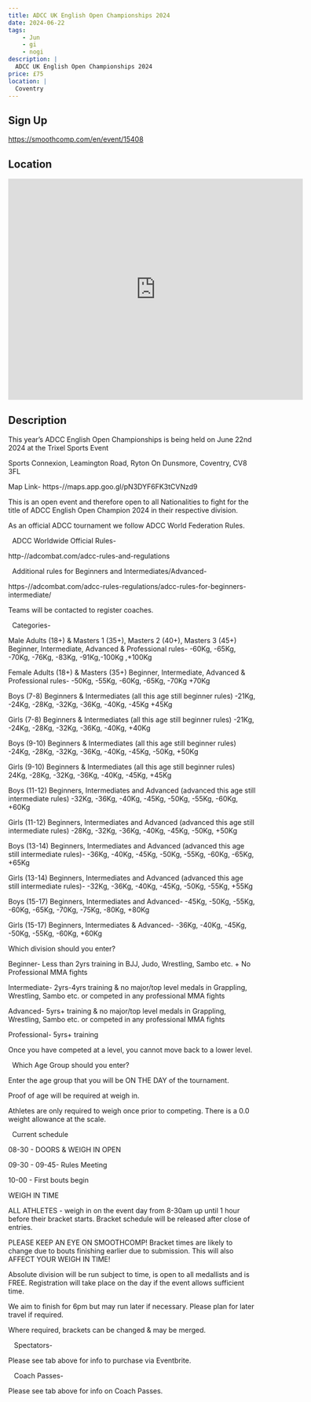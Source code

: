 ```yaml
---
title: ADCC UK English Open Championships 2024
date: 2024-06-22
tags:
    - Jun
    - gi 
    - nogi 
description: |
  ADCC UK English Open Championships 2024
price: £75
location: |
  Coventry
---
```

## Sign Up
https://smoothcomp.com/en/event/15408

## Location
<iframe src="https://www.google.com/maps/embed?pb=!1m18!1m12!1m3!1d12345.6789!2d0.0000000!3d0.0000000!2m3!1f0!2f0!3f0!3m2!1i1024!2i768!4f13.1!3m3!1m2!1s0x0%3A0x0!2z0.0000000!5e0!3m2!1sen!2sus!4v1234567890" width="600" height="450" style="border:0;" allowfullscreen="" loading="lazy"></iframe>

## Description
This year’s ADCC English Open Championships is being held on June 22nd 2024 at the Trixel Sports Event


Sports Connexion, Leamington Road, Ryton On Dunsmore, Coventry, CV8 3FL


Map Link- https-//maps.app.goo.gl/pN3DYF6FK3tCVNzd9


This is an open event and therefore open to all Nationalities to fight for the title of ADCC English Open Champion 2024 in their respective division.


As an official ADCC tournament we follow ADCC World Federation Rules. 


  ADCC Worldwide Official Rules-


http-//adcombat.com/adcc-rules-and-regulations


  Additional rules for Beginners and Intermediates/Advanced-


https-//adcombat.com/adcc-rules-regulations/adcc-rules-for-beginners-intermediate/


Teams will be contacted to register coaches.


  Categories-


Male Adults (18+) & Masters 1 (35+), Masters 2 (40+), Masters 3 (45+) Beginner, Intermediate, Advanced & Professional rules- -60Kg, -65Kg, -70Kg, -76Kg, -83Kg, -91Kg,-100Kg ,+100Kg


Female Adults (18+) & Masters (35+) Beginner, Intermediate, Advanced & Professional rules- -50Kg, -55Kg, -60Kg, -65Kg, -70Kg +70Kg


Boys (7-8) Beginners & Intermediates (all this age still beginner rules) -21Kg, -24Kg, -28Kg, -32Kg, -36Kg, -40Kg, -45Kg +45Kg


Girls (7-8) Beginners & Intermediates (all this age still beginner rules) -21Kg, -24Kg, -28Kg, -32Kg, -36Kg, -40Kg, +40Kg 


Boys (9-10) Beginners & Intermediates (all this age still beginner rules) -24Kg, -28Kg, -32Kg, -36Kg, -40Kg, -45Kg, -50Kg, +50Kg


Girls (9-10) Beginners & Intermediates (all this age still beginner rules) 24Kg, -28Kg, -32Kg, -36Kg, -40Kg, -45Kg, +45Kg


Boys (11-12) Beginners, Intermediates and Advanced (advanced this age still intermediate rules) -32Kg, -36Kg, -40Kg, -45Kg, -50Kg, -55Kg, -60Kg, +60Kg


Girls (11-12) Beginners, Intermediates and Advanced (advanced this age still intermediate rules) -28Kg, -32Kg, -36Kg, -40Kg, -45Kg, -50Kg, +50Kg


Boys (13-14) Beginners, Intermediates and Advanced (advanced this age still intermediate rules)- -36Kg, -40Kg, -45Kg, -50Kg, -55Kg, -60Kg, -65Kg, +65Kg


Girls (13-14) Beginners, Intermediates and Advanced (advanced this age still intermediate rules)- -32Kg, -36Kg, -40Kg, -45Kg, -50Kg, -55Kg, +55Kg


Boys (15-17) Beginners, Intermediates and Advanced- -45Kg, -50Kg, -55Kg, -60Kg, -65Kg, -70Kg, -75Kg, -80Kg, +80Kg


Girls (15-17) Beginners, Intermediates & Advanced- -36Kg, -40Kg, -45Kg, -50Kg, -55Kg, -60Kg, +60Kg


Which division should you enter?


Beginner- Less than 2yrs training in BJJ, Judo, Wrestling, Sambo etc. + No Professional MMA fights


Intermediate- 2yrs-4yrs training & no major/top level medals in Grappling, Wrestling, Sambo etc. or competed in any professional MMA fights


Advanced- 5yrs+ training & no major/top level medals in Grappling, Wrestling, Sambo etc. or competed in any professional MMA fights


Professional- 5yrs+ training


Once you have competed at a level, you cannot move back to a lower level.


  Which Age Group should you enter? 


Enter the age group that you will be ON THE DAY of the tournament.


Proof of age will be required at weigh in.


Athletes are only required to weigh once prior to competing. There is a 0.0 weight allowance at the scale.


  Current schedule


08-30 - DOORS & WEIGH IN OPEN


09-30 - 09-45- Rules Meeting


10-00 - First bouts begin 


WEIGH IN TIME


ALL ATHLETES - weigh in on the event day from 8-30am up until 1 hour before their bracket starts. Bracket schedule will be released after close of entries.


PLEASE KEEP AN EYE ON SMOOTHCOMP! Bracket times are likely to change due to bouts finishing earlier due to submission. This will also AFFECT YOUR WEIGH IN TIME!


Absolute division will be run subject to time, is open to all medallists and is FREE. Registration will take place on the day if the event allows sufficient time.


We aim to finish for 6pm but may run later if necessary. Please plan for later travel if required.


Where required, brackets can be changed & may be merged.


   Spectators-  


Please see tab above for info to purchase via Eventbrite.


   Coach Passes- 


Please see tab above for info on Coach Passes.